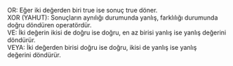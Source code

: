 OR: Eğer iki değerden biri true ise sonuç true döner.<br>
XOR (YAHUT): Sonuçların aynılığı durumunda yanlış, farklılığı durumunda doğru döndüren operatördür.<br>
VE: İki değerin ikisi de doğru ise doğru, en az birisi yanlış ise yanlış değerini döndürür.<br>
VEYA: İki değerden birisi doğru ise doğru, ikisi de yanlış ise yanlış değerini döndürür.<br>
